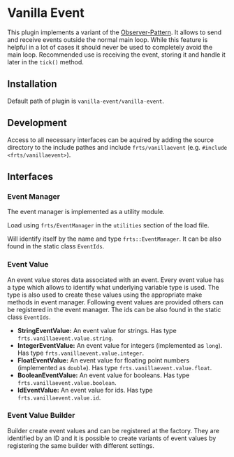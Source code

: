 # Vanilla Event

This plugin implements a variant of the [Observer-Pattern](https://en.wikipedia.org/wiki/Observer_pattern). It allows to send and receive events outside the normal main loop. While this feature is helpful in a lot of cases it should never be used to completely avoid the main loop. Recommended use is receiving the event, storing it and handle it later in the `tick()` method. 

## Installation

Default path of plugin is `vanilla-event/vanilla-event`.

## Development

Access to all necessary interfaces can be aquired by adding the source directory to the include pathes and include `frts/vanillaevent` (e.g. `#include <frts/vanillaevent>`).

## Interfaces

### Event Manager

The event manager is implemented as a utility module. 

Load using `frts/EventManager` in the `utilities` section of the load file. 

Will identify itself by the name and type `frts::EventManager`. It can be also found in the static class `EventIds`. 

### Event Value

An event value stores data associated with an event. Every event value has a type which allows to identify what underlying variable type is used. The type is also used to create these values using the appropriate make methods in event manager. Following event values are provided others can be registered in the event manager. The ids can be also found in the static class `EventIds`.

- **StringEventValue:** An event value for strings. Has type `frts.vanillaevent.value.string`.
- **IntegerEventValue:** An event value for integers (implemented as `long`). Has type `frts.vanillaevent.value.integer`.
- **FloatEventValue:** An event value for floating point numbers (implemented as `double`). Has type `frts.vanillaevent.value.float`.
- **BooleanEventValue:** An event value for booleans. Has type `frts.vanillaevent.value.boolean`.
- **IdEventValue:** An event value for ids. Has type `frts.vanillaevent.value.id`.

### Event Value Builder

Builder create event values and can be registered at the factory. They are identified by an ID and it is possible to create variants of event values by registering the same builder with different settings.